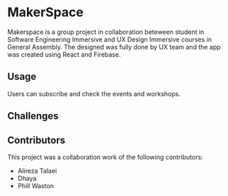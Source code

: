 # MakerSpace
Makerspace is a group project in collaboration beteween student in Software Engineering Immersive and UX Design Immersive courses in General Assembly. The designed was fully done by UX team and the app was created using React and Firebase. 

## Usage
Users can subscribe and check the events and workshops.


## Challenges




## Contributors
This project was a collaboration work of the following contributors:

- Alireza Talaei
- Dhaya
- Phill Waston

